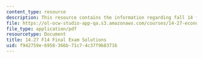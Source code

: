 ```yaml
---
content_type: resource
description: This resource contains the information regarding fall 14 fianl exam solution.
file: https://ol-ocw-studio-app-qa.s3.amazonaws.com/courses/14-27-economics-and-e-commerce-fall-2014/f942759e6958366b71c74c37f9b83716_MIT14_27F14_FinalSol_2014.pdf
file_type: application/pdf
resourcetype: Document
title: 14.27 F14 Final Exam Solutions
uid: f942759e-6958-366b-71c7-4c37f9b83716
---
```

